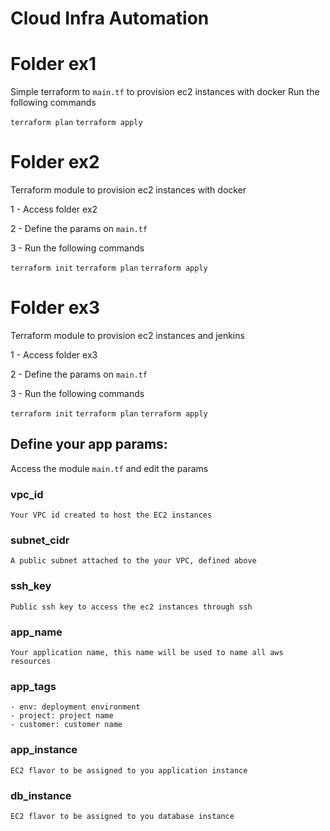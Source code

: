 # Cloud Infra Automation
# Folder ex1
Simple terraform to `main.tf` to provision ec2 instances with docker
Run the following commands

`terraform plan`
`terraform apply`

# Folder ex2
Terraform module to provision ec2 instances with docker

1 - Access folder ex2

2 - Define the params on `main.tf`

3 - Run the following commands

`terraform init`
`terraform plan`
`terraform apply`

# Folder ex3
Terraform module to provision ec2 instances and jenkins

1 - Access folder ex3

2 - Define the params on `main.tf`

3 - Run the following commands

`terraform init`
`terraform plan`
`terraform apply`



## Define your app params:
Access the module `main.tf` and edit the params
### vpc_id
    Your VPC id created to host the EC2 instances
    
### subnet_cidr
    A public subnet attached to the your VPC, defined above
    
### ssh_key
    Public ssh key to access the ec2 instances through ssh
    
### app_name
    Your application name, this name will be used to name all aws resources

### app_tags
    - env: deployment environment
    - project: project name
    - customer: customer name
    
### app_instance
    EC2 flavor to be assigned to you application instance

### db_instance
    EC2 flavor to be assigned to you database instance